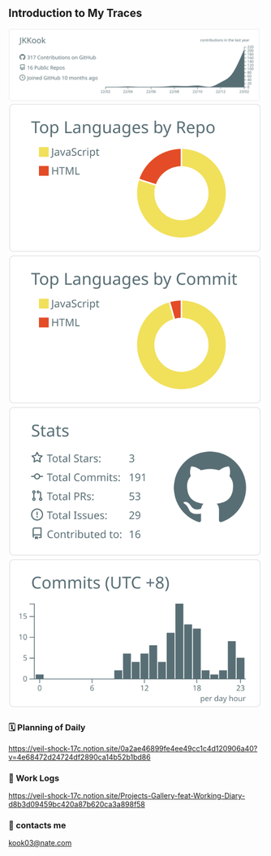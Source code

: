 ## Introduction to My Traces

[![](https://raw.githubusercontent.com/JKKook/JKKook/main/profile-summary-card-output/default/0-profile-details.svg)](https://github.com/vn7n24fzkq/github-profile-summary-cards)
[![](https://raw.githubusercontent.com/JKKook/JKKook/main/profile-summary-card-output/default/1-repos-per-language.svg)](https://github.com/vn7n24fzkq/github-profile-summary-cards) [![](https://raw.githubusercontent.com/JKKook/JKKook/main/profile-summary-card-output/default/2-most-commit-language.svg)](https://github.com/vn7n24fzkq/github-profile-summary-cards)
[![](https://raw.githubusercontent.com/JKKook/JKKook/main/profile-summary-card-output/default/3-stats.svg)](https://github.com/vn7n24fzkq/github-profile-summary-cards) [![](https://raw.githubusercontent.com/JKKook/JKKook/main/profile-summary-card-output/default/4-productive-time.svg)](https://github.com/vn7n24fzkq/github-profile-summary-cards)


### 🗓️ Planning of Daily 
https://veil-shock-17c.notion.site/0a2ae46899fe4ee49cc1c4d120906a40?v=4e68472d24724df2890ca14b52b1bd86

### 📝 Work Logs 
https://veil-shock-17c.notion.site/Projects-Gallery-feat-Working-Diary-d8b3d09459bc420a87b620ca3a898f58

### 🤝 contacts me 
kook03@nate.com
